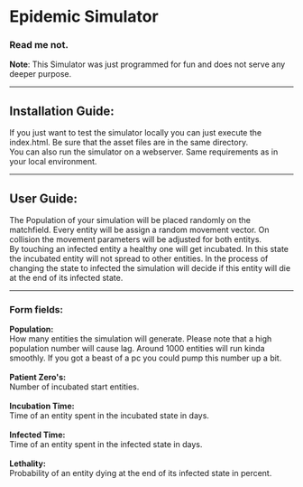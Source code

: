 # Epidemic Simulator

### Read me not.

**Note**:
This Simulator was just programmed for fun and does not serve any deeper purpose.
****
## Installation Guide:
If you just want to test the simulator locally you can just execute the index.html.
Be sure that the asset files are in the same directory. <br>
You can also run the simulator on a webserver. Same requirements as in your local environment.
****
## User Guide:
The Population of your simulation will be placed randomly on the matchfield. Every entity will be assign a random movement vector. On collision the movement parameters will be adjusted for both entitys.<br>
By touching an infected entity a healthy one will get incubated. In this state the incubated entity will not spread to other entities. In the process of changing the state to infected the simulation will decide if this entity will die at the end of its infected state.
<br>
****
### Form fields:
**Population:** <br>How many entities the simulation will generate. Please note that a high population number will cause lag. Around 1000 entities will run kinda smoothly. If you got a beast of a pc you could pump this number up a bit.
<br><br>
**Patient Zero's:** <br>Number of incubated start entities.
<br><br>
**Incubation Time:** <br>Time of an entity spent in the incubated state in days.
<br><br>
**Infected Time:** <br>Time of an entity spent in the infected state in days.
<br><br>
**Lethality:** <br>Probability of an entity dying at the end of its infected state in percent.
